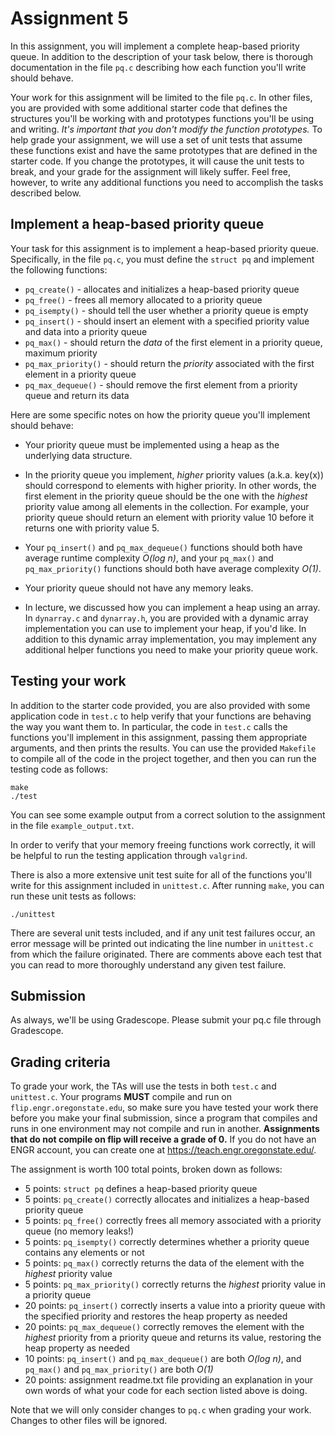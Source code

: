 # Assignment 5

In this assignment, you will implement a complete heap-based priority queue.  In addition to the description of your task below, there is thorough documentation in the file `pq.c` describing how each function you'll write should behave.

Your work for this assignment will be limited to the file `pq.c`.  In other files, you are provided with some additional starter code that defines the structures you'll be working with and prototypes functions you'll be using and writing.  *It's important that you don't modify the function prototypes.*  To help grade your assignment, we will use a set of unit tests that assume these functions exist and have the same prototypes that are defined in the starter code.  If you change the prototypes, it will cause the unit tests to break, and your grade for the assignment will likely suffer.  Feel free, however, to write any additional functions you need to accomplish the tasks described below.

## Implement a heap-based priority queue

Your task for this assignment is to implement a heap-based priority queue.  Specifically, in the file `pq.c`, you must define the `struct pq` and implement the following functions:

  * `pq_create()` - allocates and initializes a heap-based priority queue
  * `pq_free()` - frees all memory allocated to a priority queue
  * `pq_isempty()` - should tell the user whether a priority queue is empty
  * `pq_insert()` - should insert an element with a specified priority value and data into a priority queue
  * `pq_max()` - should return the *data* of the first element in a priority queue, maximum priority
  * `pq_max_priority()` - should return the *priority* associated with the first element in a priority queue
  * `pq_max_dequeue()` - should remove the first element from a priority queue and return its data

Here are some specific notes on how the priority queue you'll implement should behave:

  * Your priority queue must be implemented using a heap as the underlying data structure.

  * In the priority queue you implement, *higher* priority values (a.k.a. key(x)) should correspond to elements with higher priority.  In other words, the first element in the priority queue should be the one with the *highest* priority value among all elements in the collection.  For example, your priority queue should return an element with priority value 10 before it returns one with priority value 5.

  * Your `pq_insert()` and `pq_max_dequeue()` functions should both have average runtime complexity *O(log n)*, and your `pq_max()` and `pq_max_priority()` functions should both have average complexity *O(1)*.

  * Your priority queue should not have any memory leaks.

  * In lecture, we discussed how you can implement a heap using an array.  In `dynarray.c` and `dynarray.h`, you are provided with a dynamic array implementation you can use to implement your heap, if you'd like.  In addition to this dynamic array implementation, you may implement any additional helper functions you need to make your priority queue work.

## Testing your work

In addition to the starter code provided, you are also provided with some application code in `test.c` to help verify that your functions are behaving the way you want them to.  In particular, the code in `test.c` calls the functions you'll implement in this assignment, passing them appropriate arguments, and then prints the results.  You can use the provided `Makefile` to compile all of the code in the project together, and then you can run the testing code as follows:
```
make
./test
```
You can see some example output from a correct solution to the assignment in the file `example_output.txt`.

In order to verify that your memory freeing functions work correctly, it will be helpful to run the testing application through `valgrind`.

There is also a more extensive unit test suite for all of the functions you'll write for this assignment included in `unittest.c`.  After running `make`, you can run these unit tests as follows:
```
./unittest
```
There are several unit tests included, and if any unit test failures occur, an error message will be printed out indicating the line number in `unittest.c` from which the failure originated.  There are comments above each test that you can read to more thoroughly understand any given test failure.

## Submission

As always, we'll be using Gradescope. Please submit your pq.c file through Gradescope. 

## Grading criteria

To grade your work, the TAs will use the tests in both `test.c` and `unittest.c`.  Your programs **MUST** compile and run on `flip.engr.oregonstate.edu`, so make sure you have tested your work there before you make your final submission, since a program that compiles and runs in one environment may not compile and run in another.  **Assignments that do not compile on flip will receive a grade of 0.**  If you do not have an ENGR account, you can create one at https://teach.engr.oregonstate.edu/.

The assignment is worth 100 total points, broken down as follows:

* 5 points: `struct pq` defines a heap-based priority queue
* 5 points: `pq_create()` correctly allocates and initializes a heap-based priority queue
* 5 points: `pq_free()` correctly frees all memory associated with a priority queue (no memory leaks!)
* 5 points: `pq_isempty()` correctly determines whether a priority queue contains any elements or not
* 5 points: `pq_max()` correctly returns the data of the element with the *highest* priority value
* 5 points: `pq_max_priority()` correctly returns the *highest* priority value in a priority queue
* 20 points: `pq_insert()` correctly inserts a value into a priority queue with the specified priority and restores the heap property as needed
* 20 points: `pq_max_dequeue()` correctly removes the element with the *highest* priority from a priority queue and returns its value, restoring the heap property as needed
* 10 points: `pq_insert()` and `pq_max_dequeue()` are both *O(log n)*, and `pq_max()` and `pq_max_priority()` are both *O(1)*
* 20 points: assignment readme.txt file providing an explanation in your own words of what your code for each section listed above is doing. 


Note that we will only consider changes to `pq.c` when grading your work.  Changes to other files will be ignored.
